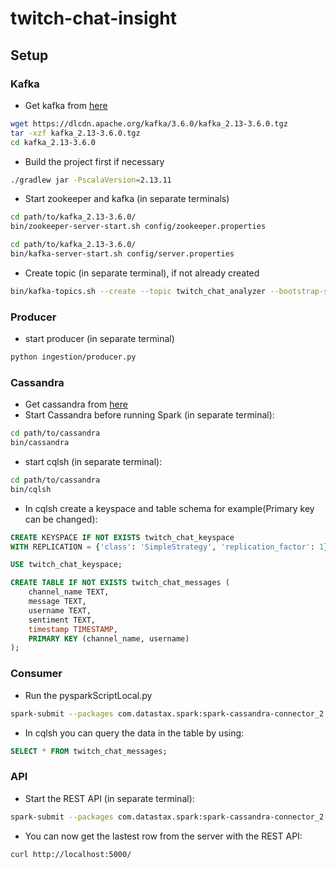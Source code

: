 # twitch-chat-insight

## Setup

<!-- ### AstraPy Requirements

```bash
pip install astrapy

pip install appengine-python-standard
``` -->

### Kafka

* Get kafka from [here](https://kafka.apache.org/downloads)

```bash
wget https://dlcdn.apache.org/kafka/3.6.0/kafka_2.13-3.6.0.tgz
tar -xzf kafka_2.13-3.6.0.tgz
cd kafka_2.13-3.6.0
```
* Build the project first if necessary

```bash
./gradlew jar -PscalaVersion=2.13.11
```

* Start zookeeper and kafka (in separate terminals)

```bash
cd path/to/kafka_2.13-3.6.0/
bin/zookeeper-server-start.sh config/zookeeper.properties
```

```bash
cd path/to/kafka_2.13-3.6.0/
bin/kafka-server-start.sh config/server.properties
```

* Create topic (in separate terminal), if not already created

```bash
bin/kafka-topics.sh --create --topic twitch_chat_analyzer --bootstrap-server localhost:9092
```

### Producer

* start producer (in separate terminal)

```bash
python ingestion/producer.py
```

<!-- ### (optional) Consumer

* start consumer (in separate terminal)

```bash
python ingestion/consumer.py
``` -->

<!-- ### Spark

* Start Spark (in separate terminal)

```bash
spark-submit --packages org.apache.spark:spark-sql-kafka-0-10_2.12:3.5.0 /path/to/project/inference/pysparkScript.py 
``` -->

### Cassandra

* Get cassandra from [here](https://cassandra.apache.org/download/)
* Start Cassandra before running Spark (in separate terminal):

```bash
cd path/to/cassandra
bin/cassandra
```

* start cqlsh (in separate terminal):

```bash
cd path/to/cassandra
bin/cqlsh
```

* In cqlsh create a keyspace and table schema for example(Primary key can be changed):
  
```sql
CREATE KEYSPACE IF NOT EXISTS twitch_chat_keyspace
WITH REPLICATION = {'class': 'SimpleStrategy', 'replication_factor': 1};

USE twitch_chat_keyspace;

CREATE TABLE IF NOT EXISTS twitch_chat_messages (
    channel_name TEXT,
    message TEXT,
    username TEXT,
    sentiment TEXT,
    timestamp TIMESTAMP,
    PRIMARY KEY (channel_name, username)
); 
```

### Consumer

* Run the pysparkScriptLocal.py

```bash
spark-submit --packages com.datastax.spark:spark-cassandra-connector_2.12:3.4.0,org.apache.spark:spark-sql-kafka-0-10_2.12:3.5.0  ./processing/pysparkScriptLocal.py
```

* In cqlsh you can query the data in the table by using:

```sql
SELECT * FROM twitch_chat_messages; 
```

### API

* Start the REST API (in separate terminal):

```bash
spark-submit --packages com.datastax.spark:spark-cassandra-connector_2.12:3.4.0,org.apache.spark:spark-sql-kafka-0-10_2.12:3.5.0  ./flask/cassandra_rest_api.py
```

* You can now get the lastest row from the server with the REST API:

```bash
curl http://localhost:5000/
```
